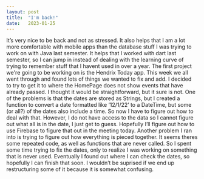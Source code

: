 ```yaml
---
layout: post
title:  "I'm back!"
date:   2023-01-25
---
```

It’s very nice to be back and not as stressed. It also helps that I am a lot more comfortable with mobile apps than the database stuff I was trying to work on with Java last semester. It helps that I worked with dart last semester, so I can jump in instead of dealing with the learning curve of trying to remember stuff that I havent used in over a year. The first project we're going to be working on is the Hendrix Today app. This week we all went through and found lots of things we wanted to fix and add. I decided to try to get it to where the HomePage does not show events that have already passed. I thought it would be straightforward, but it sure is not. One of the problems is that the dates are stored as Strings, but I created a function to convert a date formatted like ‘12/1/22’ to a DateTime, but some (or all?) of the dates also include a time. So now I have to figure out how to deal with that. However, I do not have access to the data so I cannot figure out what all is in the date, I just get to guess. Hopefully I’ll figure out how to use Firebase to figure that out in the meeting today. Another problem I ran into is trying to figure out how everything is pieced together. It seems theres some repeated code, as well as functions that are never called. So I spent some time trying to fix the dates, only to realize I was working on something that is never used. Eventually I found out where I can check the dates, so hopefully I can finish that soon. I wouldn’t be suprised if we end up restructuring some of it because it is somewhat confusing. 